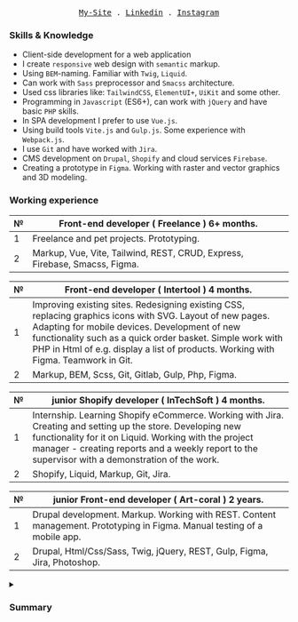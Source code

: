 <p align="center">
  <samp>
    <a href="https://a-eremenko.web.app/">My-Site</a> .
    <a href="https://www.linkedin.com/in/aleksej579/">Linkedin</a> .
    <a href="https://www.instagram.com/eremenko_579/">Instagram</a>
  </samp>
</p>

### Skills & Knowledge

- Client-side development for a web application
- I create <code>responsive</code> web design with <code>semantic</code> markup.
- Using <code>BEM</code>-naming. Familiar with <code>Twig</code>, <code>Liquid</code>.
- Can work with <code>Sass</code> preprocessor and <code>Smacss</code> architecture.
- Used css libraries like: <code>TailwindCSS</code>, <code>ElementUI+</code>, <code>UiKit</code> and some other.
- Programming in <code>Javascript</code> (ES6+), can work with <code>jQuery</code> and have basic <code>PHP</code> skills.
- In SPA development I prefer to use <code>Vue.js</code>.
- Using build tools <code>Vite.js</code> and <code>Gulp.js</code>. Some experience with <code>Webpack.js</code>.
- I use <code>Git</code> and have worked with <code>Jira</code>.
- CMS development on <code>Drupal</code>, <code>Shopify</code> and cloud services <code>Firebase</code>.
- Creating a prototype in <code>Figma</code>. Working with raster and vector graphics and 3D modeling.                   

### Working experience

№ | Front-end developer ( Freelance ) 6+ months.
---|---
1 | Freelance and pet projects. Prototyping.
2 | Markup, Vue, Vite, Tailwind, REST, CRUD, Express, Firebase, Smacss, Figma.

№ | Front-end developer ( Intertool ) 4 months.
---|---
1 | Improving existing sites. Redesigning existing CSS, replacing graphics icons with SVG. Layout of new pages. Adapting for mobile devices. Development of new functionality such as a quick order basket. Simple work with PHP in Html of e.g. display a list of products. Working with Figma. Teamwork in Git.
2 | Markup, BEM, Scss, Git, Gitlab, Gulp, Php, Figma.

№ | junior Shopify developer ( InTechSoft ) 4 months.
---|---
1 | Internship. Learning Shopify eCommerce. Working with Jira. Creating and setting up the store. Developing new functionality for it on Liquid. Working with the project manager - creating reports and a weekly report to the supervisor with a demonstration of the work.
2 | Shopify, Liquid, Markup, Git, Jira.

№ | junior Front-end developer ( Art-coral ) 2 years.
---|---
1 | Drupal development. Markup. Working with REST. Content management. Prototyping in Figma. Manual testing of a mobile app.
2 | Drupal, Html/Css/Sass, Twig, jQuery, REST, Gulp, Figma, Jira, Photoshop.

<details>
  <summary><h3>Summary<h3></summary>
  <ul>
    <li>Self-Study: Freecodecamp , Hexlet , Sololearn , Codewars , w3schools, learn_javascript, etc.</li>
    <li>Course: SourceIT 'Java and Web technologies'</li>
    <li>University: Kharkiv National University of Civil Engineering and Architecture. The Architect.</li>
    <li>English: Pre-Intermediate.</li>
  </ul>
</details>
